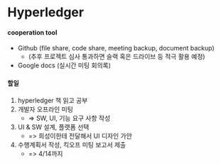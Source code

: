# Hyperledger

#### cooperation tool
* Github (file share, code share, meeting backup, document backup)
    + (추후 프로젝트 심사 통과하면 슬랙 혹은 드라이브 등 적극 활용 예정)
* Google docs (실시간 미팅 회의록)

#### 할일
1. hyperledger 책 읽고 공부
2. 개발자 오프라인 미팅
    + => SW, UI, 기능 요구 사항 작성
3. UI & SW 설계, 플랫폼 선택
    + => 희성이한테 전달해서 UI 디자인 가안
4. 수행계획서 작성, 킥오프 미팅 보고서 제출
    + => 4/14까지
